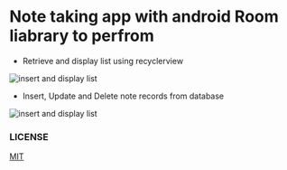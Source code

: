 # Note taking app with android Room liabrary to perfrom
- Retrieve and display list using recyclerview

![insert and display list](screenshots/insert.gif?raw=true "insert")

- Insert, Update and Delete note records from database

![insert and display list](screenshots/update_delete.gif?raw=true "update_delete")


### LICENSE
[MIT](LICENSE)